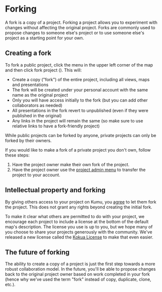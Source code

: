 # Forking

A fork is a copy of a project. Forking a project allows you to experiment with changes without affecting the original project. Forks are commonly used to propose changes to someone else's project or to use someone else's project as a starting point for your own.

## Creating a fork
To fork a public project, click the menu in the upper left corner of the map and then click fork project (<i class="fa fa-code-fork"></i>). This will:

* Create a copy ("fork") of the entire project, including all views, maps and presentations
* The fork will be created under your personal account with the same name as the original project
* Only you will have access initially to the fork (but you can add other collaborators as needed)
* All presentations in the fork revert to unpublished (even if they were published in the original)
* Any links in the project will remain the same (so make sure to use relative links to have a fork-friendly project)

<div class="alert alert-warning">
  <p>
    While public projects can be forked by anyone, private projects can only be forked by their owners.
  </p>
  <p>
    If you would like to make a fork of a private project you don't own, follow these steps:
  </p>
  <ol>
    <li>Have the project owner make their own fork of the project.</li>
    <li>Have the project owner use the <a class="alert-link" href="/guides/project-admin.md">project admin menu</a> to transfer the project to your account.</li>
  </ol>
</div>

## Intellectual property and forking
By giving others access to your project on Kumu, you [agree](https://kumu.io/terms) to let them fork the project. This does not grant any rights beyond creating the initial fork.

To make it clear what others are permitted to do with your project, we encourage each project to include a license at the bottom of the default map's description. The license you use is up to you, but we hope many of you choose to share your projects generously with the community. We've released a new license called the [Kokua License](https://medium.com/@rymohr/the-kokua-license-b2f430a03f4a#.razdhigjg) to make that even easier.

## The future of forking
The ability to create a copy of a project is just the first step towards a more robust collaboration model. In the future, you'll be able to propose changes back to the original project owner based on work completed in your fork (hence why we've used the term "fork" instead of copy, duplicate, clone, etc.).


